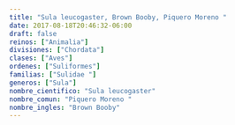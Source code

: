 ```yaml
---
title: "Sula leucogaster, Brown Booby, Piquero Moreno "
date: 2017-08-18T20:46:32-06:00
draft: false
reinos: ["Animalia"]
divisiones: ["Chordata"]
clases: ["Aves"]
ordenes: ["Suliformes"]
familias: ["Sulidae "]
generos: ["Sula"]
nombre_cientifico: "Sula leucogaster"
nombre_comun: "Piquero Moreno "
nombre_ingles: "Brown Booby"
---
```

